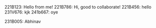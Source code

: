 221B123: Hello from me!
221B786: Hi, good to collaborate!
221B456: hello
231V676: kjk
241b667: oye

231B005: Abhinav

